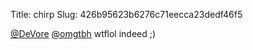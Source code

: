Title: chirp
Slug: 426b95623b6276c71eecca23dedf46f5

<a href="http://twitter.com/DeVore">@DeVore</a> <a href="http://twitter.com/omgtbh">@omgtbh</a> wtflol indeed ;)

